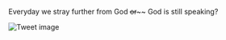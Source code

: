 Everyday we stray further from God ~~~~or~~~~~~ God is still speaking?


![Tweet image](/asset/crosspoast/FrV6FmyaUAMtdCW.jpg)

